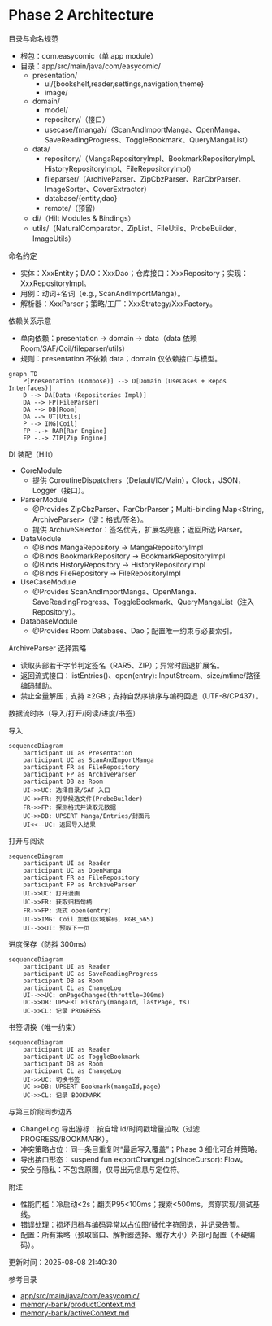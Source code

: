 # Phase 2 Architecture

目录与命名规范

- 根包：com.easycomic（单 app module）
- 目录：app/src/main/java/com/easycomic/
  - presentation/
    - ui/{bookshelf,reader,settings,navigation,theme}
    - image/
  - domain/
    - model/
    - repository/（接口）
    - usecase/{manga}/（ScanAndImportManga、OpenManga、SaveReadingProgress、ToggleBookmark、QueryMangaList）
  - data/
    - repository/（MangaRepositoryImpl、BookmarkRepositoryImpl、HistoryRepositoryImpl、FileRepositoryImpl）
    - fileparser/（ArchiveParser、ZipCbzParser、RarCbrParser、ImageSorter、CoverExtractor）
    - database/{entity,dao}
    - remote/（预留）
  - di/（Hilt Modules & Bindings）
  - utils/（NaturalComparator、ZipList、FileUtils、ProbeBuilder、ImageUtils）

命名约定

- 实体：XxxEntity；DAO：XxxDao；仓库接口：XxxRepository；实现：XxxRepositoryImpl。
- 用例：动词+名词（e.g., ScanAndImportManga）。
- 解析器：XxxParser；策略/工厂：XxxStrategy/XxxFactory。

依赖关系示意

- 单向依赖：presentation → domain → data（data 依赖 Room/SAF/Coil/fileparser/utils）
- 规则：presentation 不依赖 data；domain 仅依赖接口与模型。

```mermaid
graph TD
    P[Presentation (Compose)] --> D[Domain (UseCases + Repos Interfaces)]
    D --> DA[Data (Repositories Impl)]
    DA --> FP[FileParser]
    DA --> DB[Room]
    DA --> UT[Utils]
    P --> IMG[Coil]
    FP -.-> RAR[Rar Engine]
    FP -.-> ZIP[Zip Engine]
```

DI 装配（Hilt）

- CoreModule
  - 提供 CoroutineDispatchers（Default/IO/Main），Clock，JSON，Logger（接口）。
- ParserModule
  - @Provides ZipCbzParser、RarCbrParser；Multi-binding Map<String, ArchiveParser>（键：格式/签名）。
  - 提供 ArchiveSelector：签名优先，扩展名兜底；返回所选 Parser。
- DataModule
  - @Binds MangaRepository -> MangaRepositoryImpl
  - @Binds BookmarkRepository -> BookmarkRepositoryImpl
  - @Binds HistoryRepository -> HistoryRepositoryImpl
  - @Binds FileRepository -> FileRepositoryImpl
- UseCaseModule
  - @Provides ScanAndImportManga、OpenManga、SaveReadingProgress、ToggleBookmark、QueryMangaList（注入 Repository）。
- DatabaseModule
  - @Provides Room Database、Dao；配置唯一约束与必要索引。

ArchiveParser 选择策略

- 读取头部若干字节判定签名（RAR5、ZIP）；异常时回退扩展名。
- 返回流式接口：listEntries()、open(entry): InputStream、size/mtime/路径编码辅助。
- 禁止全量解压；支持 ≥2GB；支持自然序排序与编码回退（UTF-8/CP437）。

数据流时序（导入/打开/阅读/进度/书签）

导入

```mermaid
sequenceDiagram
    participant UI as Presentation
    participant UC as ScanAndImportManga
    participant FR as FileRepository
    participant FP as ArchiveParser
    participant DB as Room
    UI->>UC: 选择目录/SAF 入口
    UC->>FR: 列举候选文件(ProbeBuilder)
    FR->>FP: 探测格式并读取元数据
    UC->>DB: UPSERT Manga/Entries/封面元
    UI<<--UC: 返回导入结果
```

打开与阅读

```mermaid
sequenceDiagram
    participant UI as Reader
    participant UC as OpenManga
    participant FR as FileRepository
    participant FP as ArchiveParser
    UI->>UC: 打开漫画
    UC->>FR: 获取归档句柄
    FR->>FP: 流式 open(entry)
    UI->>IMG: Coil 加载(区域解码, RGB_565)
    UI-->>UI: 预取下一页
```

进度保存（防抖 300ms）

```mermaid
sequenceDiagram
    participant UI as Reader
    participant UC as SaveReadingProgress
    participant DB as Room
    participant CL as ChangeLog
    UI-->>UC: onPageChanged(throttle=300ms)
    UC->>DB: UPSERT History(mangaId, lastPage, ts)
    UC->>CL: 记录 PROGRESS
```

书签切换（唯一约束）

```mermaid
sequenceDiagram
    participant UI as Reader
    participant UC as ToggleBookmark
    participant DB as Room
    participant CL as ChangeLog
    UI->>UC: 切换书签
    UC->>DB: UPSERT Bookmark(mangaId,page)
    UC->>CL: 记录 BOOKMARK
```

与第三阶段同步边界

- ChangeLog 导出游标：按自增 id/时间戳增量拉取（过滤 PROGRESS/BOOKMARK）。
- 冲突策略占位：同一条目重复时“最后写入覆盖”；Phase 3 细化可合并策略。
- 导出接口形态：suspend fun exportChangeLog(sinceCursor): Flow<ChangeLogEntity>。
- 安全与隐私：不包含原图，仅导出元信息与定位符。

附注

- 性能门槛：冷启动<2s；翻页P95<100ms；搜索<500ms，贯穿实现/测试基线。
- 错误处理：损坏归档与编码异常以占位图/替代字符回退，并记录告警。
- 配置：所有策略（预取窗口、解析器选择、缓存大小）外部可配置（不硬编码）。

更新时间：2025-08-08 21:40:30

参考目录

- [app/src/main/java/com/easycomic/](app/src/main/java/com/easycomic/)
- [memory-bank/productContext.md](memory-bank/productContext.md)
- [memory-bank/activeContext.md](memory-bank/activeContext.md)
